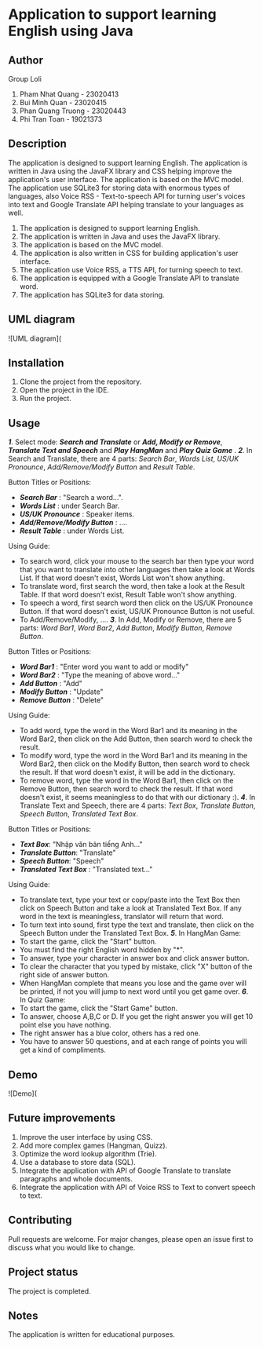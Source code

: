 # Application to support learning English using Java

## Author

Group Loli

1. Pham Nhat Quang - 23020413
2. Bui Minh Quan - 23020415
3. Phan Quang Truong - 23020443
4. Phi Tran Toan - 19021373

## Description

The application is designed to support learning English. The application is written in Java using the JavaFX library and CSS helping improve the application's user interface. The application is based on the MVC model. The application use SQLite3 for storing data with enormous types of languages, also Voice RSS - Text-to-speech API for turning user's voices into text and Google Translate API helping translate to your languages as well.

1. The application is designed to support learning English.
2. The application is written in Java and uses the JavaFX library.
3. The application is based on the MVC model.
4. The application is also written in CSS for building application's user interface.
5. The application use Voice RSS, a TTS API, for turning speech to text.
6. The application is equipped with a Google Translate API to translate word.
7. The application has SQLite3 for data storing.

## UML diagram

![UML diagram](

## Installation

1. Clone the project from the repository.
2. Open the project in the IDE.
3. Run the project.

## Usage

 <!-- Phats am
Bo sung phan result table -->

_**1**_. Select mode: _**Search and Translate**_ or _**Add, Modify or Remove**_, _**Translate Text and Speech**_ and **_Play HangMan_** and _**Play Quiz Game**_ .
_**2**_. In Search and Translate, there are 4 parts: _Search Bar_, _Words List_, _US/UK Pronounce_, _Add/Remove/Modify Button_ and _Result Table_.
   
Button Titles or Positions:
   - _**Search Bar**_ : "Search a word...".
   - _**Words List**_ : under Search Bar.
   - _**US/UK Pronounce**_ : Speaker items.
   - _**Add/Remove/Modify Button**_ : ....
   - _**Result Table**_ : under Words List.
   
Using Guide:
   - To search word, click your mouse to the search bar then type your word that you want to translate into other 
   languages then take a look at Words List. If that word doesn't exist, Words List won't show anything.
   - To translate word, first search the word, then take a look at the Result Table. If that word doesn't exist, 
   Result Table won't show anything.
   - To speech a word, first search word then click on the US/UK Pronounce Button. If that word doesn't exist,
   US/UK Pronounce Button is not useful.
   - To Add/Remove/Modify, ....
_**3**_. In Add, Modify or Remove, there are 5 parts: _Word Bar1_, _Word Bar2_, _Add Button_, _Modify Button_, _Remove Button_.
   
Button Titles or Positions:
   - _**Word Bar1**_ : "Enter word you want to add or modify"
   - _**Word Bar2**_ : "Type the meaning of above word..."
   - _**Add Button**_ : "Add"
   - _**Modify Button**_ : "Update"
   - _**Remove Button**_ : "Delete"
   
Using Guide:
   - To add word, type the word in the Word Bar1 and its meaning in the Word Bar2, then click on the Add Button, then 
   search word to check the result.
   - To modify word, type the word in the Word Bar1 and its meaning in the Word Bar2, then click on the Modify Button, 
   then search word to check the result. If that word doesn't exist, it will be add in the dictionary.
   - To remove word, type the word in the Word Bar1, then click on the Remove Button, then search word to check the 
   result. If that word doesn't exist, it seems meaningless to do that with our dictionary :).
_**4**_. In Translate Text and Speech, there are 4 parts: _Text Box_, _Translate Button_, _Speech Button_, _Translated Text Box_.

Button Titles or Positions:
   - _**Text Box**_: "Nhập văn bản tiếng Anh..."
   - _**Translate Button**_: "Translate"
   - _**Speech Button**_: "Speech"
   - _**Translated Text Box**_ : "Translated text..."

Using Guide:
   - To translate text, type your text or copy/paste into the Text Box then click on Speech Button and take a look at Translated Text Box.
   If any word in the text is meaningless, translator will return that word.
   - To turn text into sound, first type the text and translate, then click on the Speech Button under the Translated Text Box.
_**5**_. In HangMan Game:
   - To start the game, click the "Start" button.
   - You must find the right English word hidden by "*".
   - To answer, type your character in answer box and click answer button.
   - To clear the character that you typed by mistake, click "X" button of the right side of answer button.
   - When HangMan complete that means you lose and the game over will be printed, if not you will jump to next word until you get game over.
_**6**_. In Quiz Game:
   - To start the game, click the "Start Game" button.
   - To answer, choose A,B,C or D. If you get the right answer you will get 10 point else you have nothing.
   - The right answer has a blue color, others has a red one.
   - You have to answer 50 questions, and at each range of points you will get a kind of compliments.
## Demo

![Demo](

## Future improvements

1. Improve the user interface by using CSS.
2. Add more complex games (Hangman, Quizz).
3. Optimize the word lookup algorithm (Trie).
4. Use a database to store data (SQL).
5. Integrate the application with API of Google Translate to translate paragraphs and whole documents.
6. Integrate the application with API of Voice RSS to Text to convert speech to text.

## Contributing

Pull requests are welcome. For major changes, please open an issue first to discuss what you would like to change.

## Project status

The project is completed.

## Notes

The application is written for educational purposes.
